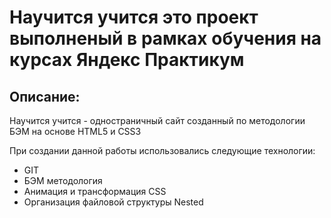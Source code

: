 # Научится учится это проект выполненый в рамках обучения на курсах Яндекс Практикум

## Описание:

Научится учится - одностраничный сайт созданный по методологии БЭМ на основе HTML5 и CSS3

При создании данной работы использовались следующие технологии:

* GIT
* БЭМ методология
* Анимация и трансформация CSS
* Организация файловой структуры Nested
